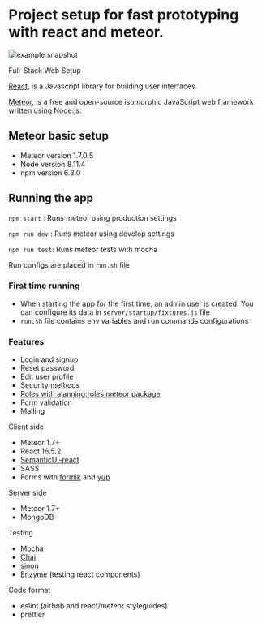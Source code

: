 # Project setup for fast prototyping with react and meteor.

![example snapshot](https://i.imgur.com/BAzmlXJ.png)

Full-Stack Web Setup

[React](https://reactjs.org/), is a Javascript library for building user interfaces.

[Meteor](https://www.meteor.com/), is a free and open-source isomorphic JavaScript web framework written using Node.js.

## Meteor basic setup

- Meteor version 1.7.0.5
- Node version 8.11.4
- npm version 6.3.0

## Running the app

`npm start` : Runs meteor using production settings

`npm run dev` : Runs meteor using develop settings

`npm run test`: Runs meteor tests with mocha

Run configs are placed in `run.sh` file

### First time running

- When starting the app for the first time, an admin user is created. You can configure its data in `server/startup/fixtures.js` file
- `run.sh` file contains env variables and run commands configurations

### Features

- Login and signup
- Reset password
- Edit user profile
- Security methods
- [Roles with alanning:roles meteor package](https://github.com/alanning/meteor-roles)
- Form validation
- Mailing

Client side

- Meteor 1.7+
- React 16.5.2
- [SemanticUi-react](http://react.semantic-ui.com/introduction/)
- SASS
- Forms with [formik](https://github.com/jaredpalmer/formik) and [yup](https://github.com/jquense/yup)

Server side

- Meteor 1.7+
- MongoDB

Testing

- [Mocha](https://mochajs.org/)
- [Chai](https://www.chaijs.com/)
- [sinon](https://sinonjs.org/)
- [Enzyme](https://github.com/airbnb/enzyme) (testing react components)

Code format

- eslint (airbnb and react/meteor styleguides)
- prettier
